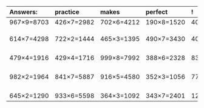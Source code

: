 | Answers: | practice | makes | perfect | ! |
| :--- | :--- | :--- | :--- | :--- |
| 967×9=8703 | 426×7=2982 | 702×6=4212 | 190×8=1520 | 400×3=1200 | 
|   |   |   |   |   | 
|   |   |   |   |   | 
|   |   |   |   |   | 
| 614×7=4298 | 722×2=1444 | 465×3=1395 | 490×7=3430 | 403×9=3627 | 
|   |   |   |   |   | 
|   |   |   |   |   | 
|   |   |   |   |   | 
|   |   |   |   |   | 
| 479×4=1916 | 429×4=1716 | 999×8=7992 | 388×6=2328 | 834×6=5004 | 
|   |   |   |   |   | 
|   |   |   |   |   | 
|   |   |   |   |   | 
|   |   |   |   |   | 
| 982×2=1964 | 841×7=5887 | 916×5=4580 | 352×3=1056 | 775×8=6200 | 
|   |   |   |   |   | 
|   |   |   |   |   | 
|   |   |   |   |   | 
|   |   |   |   |   | 
| 645×2=1290 | 933×6=5598 | 364×3=1092 | 343×7=2401 | 124×5=620 | 
